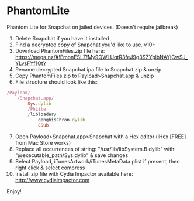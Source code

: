 # PhantomLite
Phantom Lite for Snapchat on jailed devices. (Doesn't require jailbreak)

1. Delete Snapchat if you have it installed
2. Find a decrypted copy of Snapchat you'd like to use. v10+
3. Download PhantomFiles.zip file here: https://mega.nz/#!EmonESLZ!My9QWLUqtR3feJ9g3SZYplbNAYjCwSJ_YLvsFYf1OtY
4. Rename decrypted Snapchat.ipa file to Snapchat.zip & unzip
5. Copy PhantomFiles.zip to Payload>Snapchat.app & unzip
6. File structure should look like this:
```ruby
/Payload/
	/Snapchat.app/
		Sys.dylib
		/PhLite
		/libloader/
			genghisChron.dylib
			CSub
```
7. Open Payload>Snapchat.app>Snapchat with a Hex editor (iHex [FREE] from Mac Store works)
8. Replace all occurrences of string: "/usr/lib/libSystem.B.dylib" with: "@executable_path/Sys.dylib" & save changes
9. Select Payload, iTunesArtwork/iTunesMetaData.plist if present, then right click & select compress
10. Install zip file with Cydia Impactor available here: http://www.cydiaimpactor.com

Enjoy!
